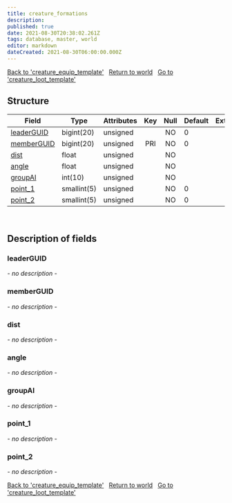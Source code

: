 ```yaml
---
title: creature_formations
description: 
published: true
date: 2021-08-30T20:38:02.261Z
tags: database, master, world
editor: markdown
dateCreated: 2021-08-30T06:00:00.000Z
---
```


<a href="https://dev.trinitycore.info/en/database/master/world/creature_equip_template" class="mt-5 v-btn v-btn--depressed v-btn--flat v-btn--outlined theme--light v-size--default darkblue--text text--lighten-3"><span class="v-btn__content"><i aria-hidden="true" class="v-icon notranslate v-icon--left mdi mdi-arrow-left theme--light"></i><span>Back to 'creature_equip_template'</span></span></a>&nbsp;&nbsp;&nbsp;<a href="https://dev.trinitycore.info/en/database/master/world/home" class="mt-5 v-btn v-btn--depressed v-btn--flat v-btn--outlined theme--light v-size--default darkblue--text text--lighten-3"><span class="v-btn__content"><i aria-hidden="true" class="v-icon notranslate v-icon--left mdi mdi-home-outline theme--light"></i><span>Return to world</span></span></a>&nbsp;&nbsp;&nbsp;<a href="https://dev.trinitycore.info/en/database/master/world/creature_loot_template" class="mt-5 v-btn v-btn--depressed v-btn--flat v-btn--outlined theme--light v-size--default darkblue--text text--lighten-3"><span class="v-btn__content"><span>Go to 'creature_loot_template'</span><i aria-hidden="true" class="v-icon notranslate v-icon--right mdi mdi-arrow-right theme--light"></i></span></a>

## Structure

| Field | Type | Attributes | Key | Null | Default | Extra | Comment |
| --- | --- | --- | :---: | :---: | --- | --- | --- |
| [leaderGUID](#leaderguid) | bigint(20) | unsigned |  | NO | 0 |  |  |
| [memberGUID](#memberguid) | bigint(20) | unsigned | PRI | NO | 0 |  |  |
| [dist](#dist) | float | unsigned |  | NO |  |  |  |
| [angle](#angle) | float | unsigned |  | NO |  |  |  |
| [groupAI](#groupai) | int(10) | unsigned |  | NO |  |  |  |
| [point_1](#point_1) | smallint(5) | unsigned |  | NO | 0 |  |  |
| [point_2](#point_2) | smallint(5) | unsigned |  | NO | 0 |  |  |
&nbsp;
## Description of fields

### leaderGUID
*- no description -*
&nbsp;

### memberGUID
*- no description -*
&nbsp;

### dist
*- no description -*
&nbsp;

### angle
*- no description -*
&nbsp;

### groupAI
*- no description -*
&nbsp;

### point_1
*- no description -*
&nbsp;

### point_2
*- no description -*
&nbsp;

<a href="https://dev.trinitycore.info/en/database/master/world/creature_equip_template" class="mt-5 v-btn v-btn--depressed v-btn--flat v-btn--outlined theme--light v-size--default darkblue--text text--lighten-3"><span class="v-btn__content"><i aria-hidden="true" class="v-icon notranslate v-icon--left mdi mdi-arrow-left theme--light"></i><span>Back to 'creature_equip_template'</span></span></a>&nbsp;&nbsp;&nbsp;<a href="https://dev.trinitycore.info/en/database/master/world/home" class="mt-5 v-btn v-btn--depressed v-btn--flat v-btn--outlined theme--light v-size--default darkblue--text text--lighten-3"><span class="v-btn__content"><i aria-hidden="true" class="v-icon notranslate v-icon--left mdi mdi-home-outline theme--light"></i><span>Return to world</span></span></a>&nbsp;&nbsp;&nbsp;<a href="https://dev.trinitycore.info/en/database/master/world/creature_loot_template" class="mt-5 v-btn v-btn--depressed v-btn--flat v-btn--outlined theme--light v-size--default darkblue--text text--lighten-3"><span class="v-btn__content"><span>Go to 'creature_loot_template'</span><i aria-hidden="true" class="v-icon notranslate v-icon--right mdi mdi-arrow-right theme--light"></i></span></a>

